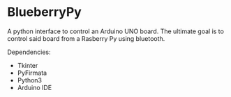 # BlueberryPy
A python interface to control an Arduino UNO board. The ultimate goal is to control said board from a Rasberry Py using bluetooth.

Dependencies:
- Tkinter
- PyFirmata
- Python3
- Arduino IDE
